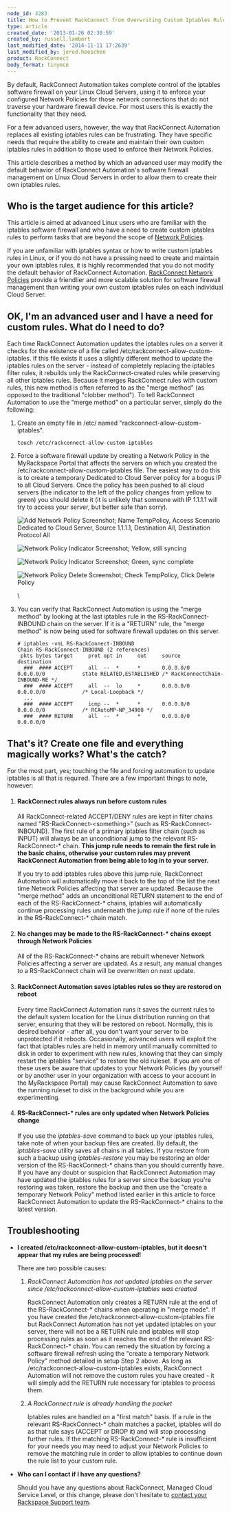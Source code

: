 ```yaml
---
node_id: 3283
title: How to Prevent RackConnect from Overwriting Custom Iptables Rules on Linux Cloud Servers
type: article
created_date: '2013-01-26 02:30:59'
created_by: russell.lambert
last_modified_date: '2014-11-11 17:2639'
last_modified_by: jered.heeschen
product: RackConnect
body_format: tinymce
---
```


By default, RackConnect Automation takes complete control of the
iptables software firewall on your Linux Cloud Servers, using it to
enforce your configured Network Policies for those network connections
that do not traverse your hardware firewall device.  For most users this
is exactly the functionality that they need.

For a few advanced users, however, the way that RackConnect Automation
replaces all existing iptables rules can be frustrating.  They have
specific needs that require the ability to create and maintain their own
custom iptables rules in addition to those used to enforce their Network
Policies.

This article describes a method by which an advanced user may modify the
default behavior of RackConnect Automation's software firewall
management on Linux Cloud Servers in order to allow them to create their
own iptables rules.

Who is the target audience for this article?
--------------------------------------------

This article is aimed at advanced Linux users who are familiar with the
iptables software firewall and who have a need to create custom iptables
rules to perform tasks that are beyond the scope of [Network
Policies](http://www.rackspace.com/knowledge_center/article/managing-rackconnect-network-policies).

If you are unfamiliar with iptables syntax or how to write custom
iptables rules in Linux, or if you do not have a pressing need to create
and maintain your own iptables rules, it is highly recommended that you
do not modify the default behavior of RackConnect Automation. 
[RackConnect Network
Policies](http://www.rackspace.com/knowledge_center/article/managing-rackconnect-network-policies)
provide a friendlier and more scalable solution for software firewall
management than writing your own custom iptables rules on each
individual Cloud Server.

OK, I'm an advanced user and I have a need for custom rules.  What do I need to do?
-----------------------------------------------------------------------------------

Each time RackConnect Automation updates the iptables rules on a server
it checks for the existence of a file called
/etc/rackconnect-allow-custom-iptables.  If this file exists it uses a
slightly different method to update the iptables rules on the server -
instead of completely replacing the iptables filter rules, it rebuilds
only the RackConnect-created rules while preserving all other iptables
rules.  Because it merges RackConnect rules with custom rules, this new
method is often referred to as the "merge method" (as opposed to the
traditional "clobber method").  To tell RackConnect Automation to use
the "merge method" on a particular server, simply do the following:

1.  Create an empty file in /etc/ named
    "rackconnect-allow-custom-iptables".

        touch /etc/rackconnect-allow-custom-iptables

2.  Force a software firewall update by creating a Network Policy in the
    MyRackspace Portal that affects the servers on which you created the
    /etc/rackconnect-allow-custom-iptables file.  The easiest way to do
    this is to create a temporary Dedicated to Cloud Server policy for a
    bogus IP to all Cloud Servers.  Once the policy has been pushed to
    all cloud servers (the indicator to the left of the policy changes
    from yellow to green) you should delete it (it is unlikely that
    someone with IP 1.1.1.1 will try to access your server, but better
    safe than sorry).

    ![Add Network Policy Screenshot; Name TempPolicy, Access Scenario
    Dedicated to Cloud Server, Source 1.1.1.1, Destination All,
    Destination Protocol
    All](/knowledge_center/sites/default/files/field/image/framed-netpolicy_0.jpg)

     

    ![Network Policy Indicator Screenshot; Yellow, still
    syncing](/knowledge_center/sites/default/files/field/image/framed-netpolicy-syncing_0.jpg)

     

    ![Network Policy Indicator Screenshot; Green, sync
    complete](/knowledge_center/sites/default/files/field/image/framed-netpolicy-synced_0.jpg)

     

    ![Network Policy Delete Screenshot; Check TempPolicy, Click Delete
    Policy](/knowledge_center/sites/default/files/field/image/framed-netpolicy-delete_0.jpg)

    \
      

3.  You can verify that RackConnect Automation is using the "merge
    method" by looking at the last iptables rule in the
    RS-RackConnect-INBOUND chain on the server.  If it is a "RETURN"
    rule, the "merge method" is now being used for software firewall
    updates on this server.

        # iptables -vnL RS-RackConnect-INBOUND
        Chain RS-RackConnect-INBOUND (2 references)
         pkts bytes target     prot opt in     out     source               destination         
          ###  #### ACCEPT     all  --  *      *       0.0.0.0/0            0.0.0.0/0            state RELATED,ESTABLISHED /* RackConnectChain-INBOUND-RE */
          ###  #### ACCEPT     all  --  lo     *       0.0.0.0/0            0.0.0.0/0            /* Local-Loopback */
          ...
          ###  #### ACCEPT     icmp --  *      *       0.0.0.0/0            0.0.0.0/0            /* RCAutoMP-NP_34908 */
          ###  #### RETURN     all  --  *      *       0.0.0.0/0            0.0.0.0/0           

That's it?  Create one file and everything magically works?  What's the catch?
------------------------------------------------------------------------------

For the most part, yes; touching the file and forcing automation to
update iptables is all that is required.  There are a few important
things to note, however:

1.  #### **RackConnect rules always run before custom rules**

    All RackConnect-related ACCEPT/DENY rules are kept in filter chains
    named "RS-RackConnect-\<something\>" (such as
    RS-RackConnect-INBOUND).  The first rule of a primary iptables
    filter chain (such as INPUT) will always be an unconditional jump to
    the relevant RS-RackConnect-\* chain.  **This jump rule needs to
    remain the first rule in the basic chains, otherwise your custom
    rules may prevent RackConnect Automation from being able to log in
    to your server.**

    If you try to add iptables rules above this jump rule, RackConnect
    Automation will automatically move it back to the top of the list
    the next time Network Policies affecting that server are updated. 
    Because the "merge method" adds an unconditional RETURN statement to
    the end of each of the RS-RackConnect-\* chains, iptables will
    automatically continue processing rules underneath the jump rule if
    none of the rules in the RS-RackConnect-\* chain match.

2.  #### **No changes may be made to the RS-RackConnect-\* chains except through Network Policies**

    All of the RS-RackConnect-\* chains are rebuilt whenever Network
    Policies affecting a server are updated.  As a result, any manual
    changes to a RS-RackConnect chain will be overwritten on next
    update.

3.  #### **RackConnect Automation saves iptables rules so they are restored on reboot**

    Every time RackConnect Automation runs it saves the current rules to
    the default system location for the Linux distribution running on
    that server, ensuring that they will be restored on reboot. 
    Normally, this is desired behavior - after all, you don't want your
    server to be unprotected if it reboots.  Occasionally, advanced
    users will exploit the fact that iptables rules are held in memory
    until manually committed to disk in order to experiment with new
    rules, knowing that they can simply restart the iptables "service"
    to restore the old ruleset.  If you are one of these users be aware
    that updates to your Network Policies (by yourself or by another
    user in your organization with access to your account in the
    MyRackspace Portal) may cause RackConnect Automation to save the
    running ruleset to disk in the background while you are
    experimenting.

4.  #### **RS-RackConnect-\* rules are only updated when Network Policies change**

    If you use the *iptables-save* command to back up your iptables
    rules, take note of when your backup files are created.  By default,
    the *iptables-save* utility saves all chains in all tables.  If you
    restore from such a backup using *iptables-restore* you may be
    restoring an older version of the RS-RackConnect-\* chains than you
    should currently have.  If you have any doubt or suspicion that
    RackConnect Automation may have updated the iptables rules for a
    server since the backup you're restoring was taken, restore the
    backup and then use the "create a temporary Network Policy" method
    listed earlier in this article to force RackConnect Automation to
    update the RS-RackConnect-\* chains to the latest version.

Troubleshooting
---------------

-   **I created /etc/rackconnect-allow-custom-iptables, but it doesn't
    appear that my rules are being processed!**

    There are two possible causes:

    1.  *RackConnect Automation has not updated iptables on the server
        since /etc/rackconnect-allow-custom-iptables was created*

        RackConnect Automation only creates a RETURN rule at the end of
        the RS-RackConnect-\* chains when operating in "merge mode".  If
        you have created the /etc/rackconnect-allow-custom-iptables file
        but RackConnect Automation has not yet updated iptables on your
        server, there will not be a RETURN rule and iptables will stop
        processing rules as soon as it reaches the end of the relevant
        RS-RackConnect-\* chain.  You can remedy the situation by
        forcing a software firewall refresh using the "create a
        temporary Network Policy" method detailed in setup Step 2
        above.  As long as /etc/rackconnect-allow-custom-iptables
        exists, RackConnect Automation will not remove the custom rules
        you have created - it will simply add the RETURN rule necessary
        for iptables to process them.

    2.  *A RackConnect rule is already handling the packet*

        Iptables rules are handled on a "first match" basis.  If a rule
        in the relevant RS-RackConnect-\* chain matches a packet,
        iptables will do as that rule says (ACCEPT or DROP it) and will
        stop processing further rules.  If the matching
        RS-RackConnect-\* rule is insufficient for your needs you may
        need to adjust your Network Policies to remove the matching rule
        in order to allow iptables to continue down the rule list to
        your custom rule.

-   **Who can I contact if I have any questions?**

    Should you have any questions about RackConnect, Managed Cloud
    Service Level, or this change, please don't hesitate to [contact
    your Rackspace Support team](http://www.rackspace.com/support/).



